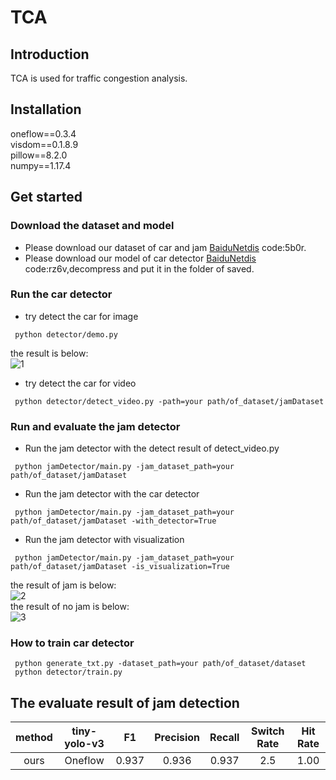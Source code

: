 # TCA                                                                                                               

## Introduction
TCA is used for traffic congestion analysis.

## Installation
oneflow==0.3.4<br>
visdom==0.1.8.9<br>
pillow==8.2.0<br>
numpy==1.17.4<br>


## Get started

### Download the dataset and model
- Please download our dataset of car and jam [BaiduNetdis](https://pan.baidu.com/s/1jURriB8vg7daobBeeWu16w) code:5b0r.
- Please download our model of car detector [BaiduNetdis](https://pan.baidu.com/s/1RAABK6MubYRfEIz5xpxhRg) code:rz6v,decompress and put it in the folder of saved. 

### Run the car detector

- try detect the car for image  
```
 python detector/demo.py
```   
the result is below:  
![1](https://user-images.githubusercontent.com/26379410/119995968-bee2ce00-c000-11eb-9a92-e8b8edf70530.png)


- try detect the car for video   
```
 python detector/detect_video.py -path=your path/of_dataset/jamDataset
```

### Run and evaluate the jam detector
- Run the jam detector with the detect result of detect_video.py
```
 python jamDetector/main.py -jam_dataset_path=your path/of_dataset/jamDataset
```
- Run the jam detector with the car detector
```
 python jamDetector/main.py -jam_dataset_path=your path/of_dataset/jamDataset -with_detector=True
```
- Run the jam detector with visualization
```
 python jamDetector/main.py -jam_dataset_path=your path/of_dataset/jamDataset -is_visualization=True
```
the result of jam is below:  
![2](https://user-images.githubusercontent.com/26379410/119996100-e8035e80-c000-11eb-82fd-32324d8ba0d4.png)  
the result of no jam is below:  
![3](https://user-images.githubusercontent.com/26379410/119996131-f3ef2080-c000-11eb-8866-09206b3c20e8.png)


### How to train car detector
```
 python generate_txt.py -dataset_path=your path/of_dataset/dataset
 python detector/train.py 
```
## The evaluate result of jam detection

| method | tiny-yolo-v3|    F1   | Precision | Recall | Switch Rate | Hit Rate |
| :----: | :---------: | :-----: |:--------: | :----: | :---------: | :------: |
|  ours  |   Oneflow   |  0.937  |   0.936   |  0.937 |     2.5     |   1.00   |

